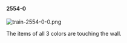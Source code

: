 #### 2554-0
![train-2554-0-0.png](https://github.com/lil-lab/nlvr/raw/master/nlvr/train/images/60/train-2554-0-0.png "train-2554-0-0.png")

The items of all 3 colors are touching the wall.